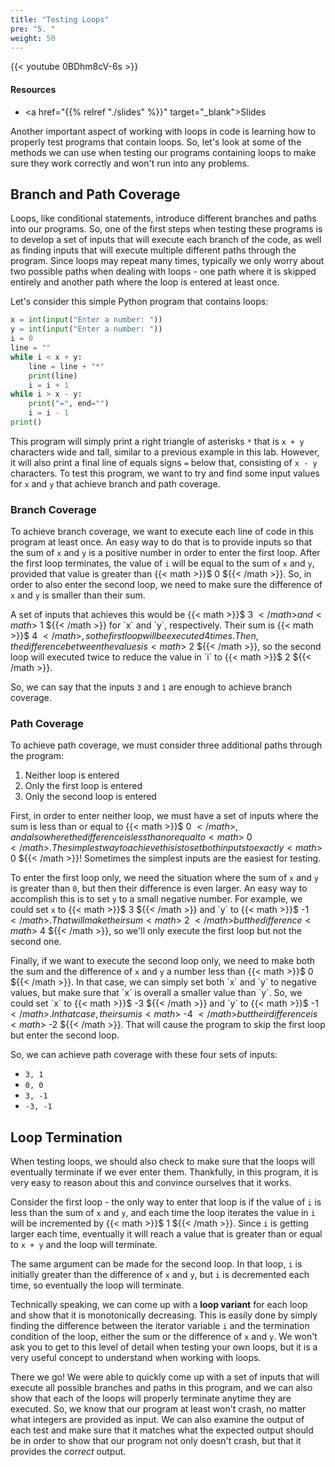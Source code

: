 ```yaml
---
title: "Testing Loops"
pre: "5. "
weight: 50
---
```


{{< youtube 0BDhm8cV-6s  >}}

<!-- Old: 0uxBubdtwJY -->

#### Resources

* <a href="{{% relref "./slides" %}}" target="_blank">Slides</a>

Another important aspect of working with loops in code is learning how to properly test programs that contain loops. So, let's look at some of the methods we can use when testing our programs containing loops to make sure they work correctly and won't run into any problems. 

## Branch and Path Coverage

Loops, like conditional statements, introduce different branches and paths into our programs. So, one of the first steps when testing these programs is to develop a set of inputs that will execute each branch of the code, as well as finding inputs that will execute multiple different paths through the program. Since loops may repeat many times, typically we only worry about two possible paths when dealing with loops - one path where it is skipped entirely and another path where the loop is entered at least once. 

Let's consider this simple Python program that contains loops:

```python
x = int(input("Enter a number: "))
y = int(input("Enter a number: "))
i = 0
line = ""
while i < x + y:
    line = line + "*"
    print(line)
    i = i + 1
while i > x - y:
    print("=", end="")
    i = i - 1
print()
```

This program will simply print a right triangle of asterisks `*` that is `x + y` characters wide and tall, similar to a previous example in this lab. However, it will also print a final line of equals signs `=` below that, consisting of `x - y` characters. To test this program, we want to try and find some input values for `x` and `y` that achieve branch and path coverage.

### Branch Coverage

To achieve branch coverage, we want to execute each line of code in this program at least once. An easy way to do that is to provide inputs so that the sum of `x` and `y` is a positive number in order to enter the first loop. After the first loop terminates, the value of `i` will be equal to the sum of `x` and `y`, provided that value is greater than {{< math >}}$ 0 ${{< /math >}}. So, in order to also enter the second loop, we need to make sure the difference of `x` and `y` is smaller than their sum. 

A set of inputs that achieves this would be {{< math >}}$ 3 ${{< /math >}} and {{< math >}}$ 1 ${{< /math >}} for `x` and `y`, respectively. Their sum is {{< math >}}$ 4 ${{< /math >}}, so the first loop will be executed 4 times. Then, the difference between the values is {{< math >}}$ 2 ${{< /math >}}, so the second loop will executed twice to reduce the value in `i` to {{< math >}}$ 2 ${{< /math >}}. 

So, we can say that the inputs `3` and `1` are enough to achieve branch coverage.

### Path Coverage

To achieve path coverage, we must consider three additional paths through the program:

1. Neither loop is entered
2. Only the first loop is entered
3. Only the second loop is entered

First, in order to enter neither loop, we must have a set of inputs where the sum is less than or equal to {{< math >}}$ 0 ${{< /math >}}, and also where the difference is less than or equal to {{< math >}}$ 0 ${{< /math >}}. The simplest way to achieve this is to set both inputs to exactly {{< math >}}$ 0 ${{< /math >}}! Sometimes the simplest inputs are the easiest for testing.

To enter the first loop only, we need the situation where the sum of `x` and `y` is greater than `0`, but then their difference is even larger. An easy way to accomplish this is to set `y` to a small negative number. For example, we could set `x` to {{< math >}}$ 3 ${{< /math >}} and `y` to {{< math >}}$ -1 ${{< /math >}}. That will make their sum {{< math >}}$ 2 ${{< /math >}} but the difference {{< math >}}$ 4 ${{< /math >}}, so we'll only execute the first loop but not the second one. 

Finally, if we want to execute the second loop only, we need to make both the sum and the difference of `x` and `y` a number less than {{< math >}}$ 0 ${{< /math >}}. In that case, we can simply set both `x` and `y` to negative values, but make sure that `x` is overall a smaller value than `y`. So, we could set `x` to {{< math >}}$ -3 ${{< /math >}} and `y` to {{< math >}}$ -1 ${{< /math >}}. In that case, their sum is {{< math >}}$ -4 ${{< /math >}} but their difference is {{< math >}}$ -2 ${{< /math >}}. That will cause the program to skip the first loop but enter the second loop.

So, we can achieve path coverage with these four sets of inputs:

* `3, 1`
* `0, 0`
* `3, -1`
* `-3, -1`

## Loop Termination

When testing loops, we should also check to make sure that the loops will eventually terminate if we ever enter them. Thankfully, in this program, it is very easy to reason about this and convince ourselves that it works.

Consider the first loop - the only way to enter that loop is if the value of `i` is less than the sum of `x` and `y`, and each time the loop iterates the value in `i` will be incremented by {{< math >}}$ 1 ${{< /math >}}. Since `i` is getting larger each time, eventually it will reach a value that is greater than or equal to `x + y` and the loop will terminate.

The same argument can be made for the second loop. In that loop, `i` is initially greater than the difference of `x` and `y`, but `i` is decremented each time, so eventually the loop will terminate. 

Technically speaking, we can come up with a **loop variant** for each loop and show that it is monotonically decreasing. This is easily done by simply finding the difference between the iterator variable `i` and the termination condition of the loop, either the sum or the difference of `x` and `y`. We won't ask you to get to this level of detail when testing your own loops, but it is a very useful concept to understand when working with loops.

There we go! We were able to quickly come up with a set of inputs that will execute all possible branches and paths in this program, and we can also show that each of the loops will properly terminate anytime they are executed. So, we know that our program at least won't crash, no matter what integers are provided as input. We can also examine the output of each test and make sure that it matches what the expected output should be in order to show that our program not only doesn't crash, but that it provides the _correct_ output.  